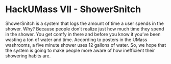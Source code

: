 # HackUMass VII - ShowerSnitch
 ShowerSnitch is a system that logs the amount of time a user spends in the shower. Why? Because people don’t realize just how much time they spend in the shower. You get comfy in there and before you know it you’ve been wasting a ton of water and time. According to posters in the UMass washrooms, a five minute shower uses 12 gallons of water. So, we hope that the system is going to make people more aware of how inefficient their showering habits are. 
